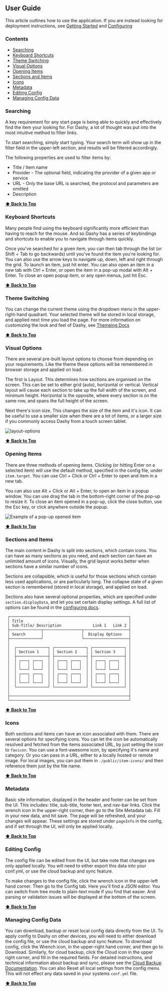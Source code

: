 ## User Guide

This article outlines how to use the application. If you are instead looking for deployment instructions, see [Getting Started](/docs/getting-started.md) and [Configuring](/docs/configuring.md)

### Contents
- [Searching](#searching)
- [Keyboard Shortcuts](#keyboard-shortcuts)
- [Theme Switching](#theme-switching)
- [Visual Options](#visual-options)
- [Opening Items](#opening-items)
- [Sections and Items](#sections-and-items)
- [Icons](#icons)
- [Metadata](#metadata)
- [Editing Config](#editing-config)
- [Managing Config Data](#managing-config-data)

### Searching

A key requirement for any start page is being able to quickly and effectively find the item your looking for. For Dashy, a lot of thought was put into the most intuitive method to filter links.

To start searching, simply start typing. Your search term will show up in the filter field in the upper-left section, and results will be filtered accordingly.

The following properties are used to filter items by:
- Title / Item name
- Provider - The optional field, indicating the provider of a given app or service
- URL - Only the base URL is searched, the protocol and parameters are omitted
- Description

**[⬆️ Back to Top](#user-guide)**

### Keyboard Shortcuts

Many people find using the keyboard significantly more efficient than having to reach for the mouse. And so Dashy has a series of keybindings and shortcuts to enable you to navigate through items quickly.

Once you've searched for a given item, you can then tab through the list (or Shift + Tab to go backwards) until you've found the item you're looking for. You can also use the arrow keys to navigate up, down, left and right through the grid. To launch an item, just hit enter. You can also open an item in a new tab with Ctrl + Enter, or open the item in a pop-up modal with Alt + Enter. To close an open popup item, or any open menus, just hit Esc.

**[⬆️ Back to Top](#user-guide)**

### Theme Switching

You can change the current theme using the dropdown menu in the upper-right-hand quadrant. Your selected theme will be stored in local storage, and applied next time you load the page. For more information on customizing the look and feel of Dashy, see [Themeing Docs](/docs/theming.md)

**[⬆️ Back to Top](#user-guide)**

### Visual Options

There are several pre-built layout options to choose from depending on your requirements. Like the theme these options will be remembered in browser storage and applied on load.

The first is Layout. This determines how sections are organised on the screen. This can be set to either grid (auto), horizontal or vertical. Vertical layout will cause each section to take up the full width of the screen, and minimum height. Horizontal is the opposite, where every section is on the same row, and spans the full height of the screen.

Next there's icon size. This changes the size of the item and it's icon. It can be useful to use a smaller size when there are a lot of items, or a larger size if you commonly access Dashy from a touch screen tablet.

![layout-options](https://i.ibb.co/NnzF82t/available-layout-options.png)

**[⬆️ Back to Top](#user-guide)**

### Opening Items

There are three methods of opening items. Clicking (or hitting Enter on a selected item) will use the default method, specified in the config file, under `item.target`. You can use Ctrl + Click or Ctrl + Enter to open and item in a new tab. 

You can also use Alt + Click or Alt + Enter, to open an item in a popup window. You can use drag the tab in the bottom-right corner of the pop-up to resize it. To close an item opened in a pop-up, click the close button, use the Esc key, or click anywhere outside the popup.

![Example of a pop-up opened item](https://i.ibb.co/zSnznFF/dashy-popup.png)

**[⬆️ Back to Top](#user-guide)**

### Sections and Items

The main content in Dashy is split into sections, which contain icons. You can have as many sections as you need, and each section can have an unlimited amount of icons. Visually, the grid layout works better when sections have a similar number of icons.

Sections are collapsible, which is useful for those sections which contain less used applications, or are particularly long. The collapse state of a given section is remembered (stored in local storage), and applied on load.

Sections also have several optional properties, which are specified under `section.displayData`, and let you set certain display settings. A full list of options can be found in the [configuring docs](/docs/configuring.md).


```
 ┌─────────────────────────────────────────────────────┐
 │ Title                                               │
 │ Sub-Title/ Description              Link 1   Link 2 │
 ├──────────────┬─────────────────┬────────────────────┤
 │ Search       │                 │  Display Options   │
 ├──────────────┘                 └────────────────────┤
 │                                                     │
 │  ┌──────────────┐ ┌──────────────┐ ┌──────────────┐ │
 │  │ Section 1    │ │ Section 2    │ │ Section 3    │ │
 │  ├──────────────┤ ├──────────────┤ ├──────────────┤ │
 │  │ ┌───┐ ┌───┐  │ │ ┌───┐ ┌───┐  │ │ ┌───┐ ┌───┐  │ │
 │  │ │   │ │   │  │ │ │   │ │   │  │ │ │   │ │   │  │ │
 │  │ └───┘ └───┘  │ │ └───┘ └───┘  │ │ └───┘ └───┘  │ │
 │  │ ┌───┐ ┌───┐  │ │ ┌───┐ ┌───┐  │ │ ┌───┐ ┌───┐  │ │
 │  │ │   │ │   │  │ │ │   │ │   │  │ │ │   │ │   │  │ │
 │  │ └───┘ └───┘  │ │ └───┘ └───┘  │ │ └───┘ └───┘  │ │
 │  └──────────────┘ └──────────────┘ └──────────────┘ │
 │                                                     │
 ├─────────────────────────────────────────────────────┤
 └─────────────────────────────────────────────────────┘
```

**[⬆️ Back to Top](#user-guide)**

### Icons

Both sections and items can have an icon associated with them. There are several options for specifying icons. You can let the icon be automatically resolved and fetched from the items associated URL, by just setting the icon to `favicon`. You can use a font-awesome icon, by specifying it's name and category. Or you can pass in a URL, either to a locally hosted or remote image. For local images, you can put them in `./public/item-icons/` and then reference them just by the file name.

**[⬆️ Back to Top](#user-guide)**

### Metadata

Basic site information, displayed in the header and footer can be set from the UI. This includes: title, sub-title, footer text, and nav-bar links. Click the wrench icon in the upper-right corner, then go to the Site Metadata tab. Fill in your new data, and hit save. The page will be refreshed, and your changes will appear. These settings are stored under `pageInfo` in the config, and if set through the UI, will only be applied locally.

**[⬆️ Back to Top](#user-guide)**

### Editing Config

The config file can be edited from the UI, but take note that changes are only applied locally. You will need to either export this data into your conf.yml, or use the cloud backup and sync feature.

To make changes to the config file, click the wrench icon in the upper-left hand corner. Then go to the Config tab. Here you'll find a JSON editor. You can switch from tree mode to plain-text mode if you find that easier. And parsing or validation issues will be displayed at the bottom of the screen. 

**[⬆️ Back to Top](#user-guide)**

### Managing Config Data

You can download, backup or reset local config data directly from the UI. To apply config to Dashy on other devices, you will need to either download the config file, or use the cloud backup and sync feature. To download config, click the Wrench icon, in the upper-right hand corner, and then go to Download. Similarly, for cloud backup, click the Cloud icon in the upper right corner, and fill in the required fields. For detailed instructions, and technical information about backup and sync, please see the [Cloud Backup Documentation](/docs/backup-restore.md). You can also Reset all local settings from the config menu. This will not effect any data saved in your systems `conf.yml` file.

**[⬆️ Back to Top](#user-guide)**
